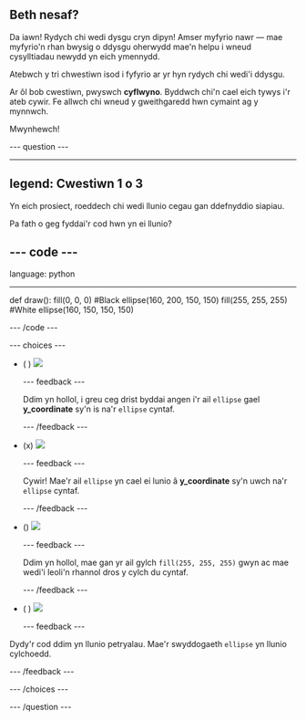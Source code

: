 ## Beth nesaf?

Da iawn! Rydych chi wedi dysgu cryn dipyn! Amser myfyrio nawr — mae myfyrio'n rhan bwysig o ddysgu oherwydd mae'n helpu i wneud cysylltiadau newydd yn eich ymennydd.

Atebwch y tri chwestiwn isod i fyfyrio ar yr hyn rydych chi wedi'i ddysgu.

Ar ôl bob cwestiwn, pwyswch **cyflwyno**. Byddwch chi'n cael eich tywys i'r ateb cywir. Fe allwch chi wneud y gweithgaredd hwn cymaint ag y mynnwch.

Mwynhewch!

--- question ---

---
legend: Cwestiwn 1 o 3
---

Yn eich prosiect, roeddech chi wedi llunio cegau gan ddefnyddio siapiau.

Pa fath o geg fyddai'r cod hwn yn ei llunio?

--- code ---
---
language: python

---
def draw(): fill(0, 0, 0) #Black ellipse(160, 200, 150, 150) fill(255, 255, 255) #White ellipse(160, 150, 150, 150)

--- /code ---

--- choices ---

- ( ) ![](images/sad-mouth.png)

  --- feedback ---

  Ddim yn hollol, i greu ceg drist byddai angen i'r ail `ellipse` gael **y_coordinate** sy'n is na'r `ellipse` cyntaf.

  --- /feedback ---

- (x) ![](images/happy-mouth.png)

  --- feedback ---

  Cywir! Mae'r ail `ellipse` yn cael ei lunio â **y_coordinate** sy'n uwch na'r `ellipse` cyntaf.

  --- /feedback ---

- () ![](images/circle-mouth.png)

  --- feedback ---

   Ddim yn hollol, mae gan yr ail gylch `fill(255, 255, 255)` gwyn ac mae wedi'i leoli'n rhannol dros y cylch du cyntaf.

  --- /feedback ---

- ( ) ![](images/square-mouth.png)

  --- feedback ---

Dydy'r cod ddim yn llunio petryalau. Mae'r swyddogaeth `ellipse` yn llunio cylchoedd.

  --- /feedback ---

--- /choices ---

--- /question ---
